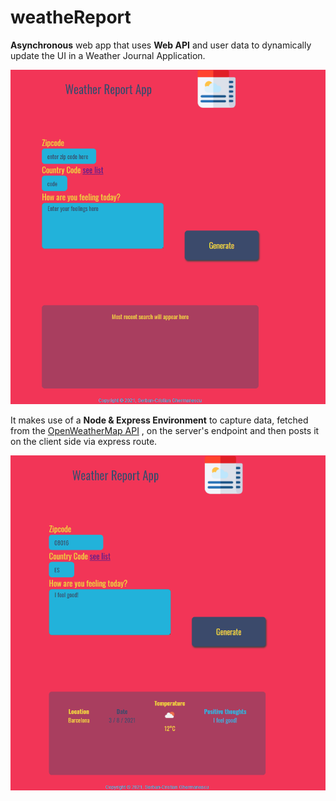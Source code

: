 # weatheReport
**Asynchronous** web app that uses **Web API** and user data to dynamically update the UI in a Weather Journal Application. 

<img src ="initial_ui.png">

It makes use of a **Node & Express Environment** to capture data, fetched from the [OpenWeatherMap API](https://openweathermap.org/api) , on the server's endpoint and then posts it on the client side via express route.

<img src="fetched_report.png">
